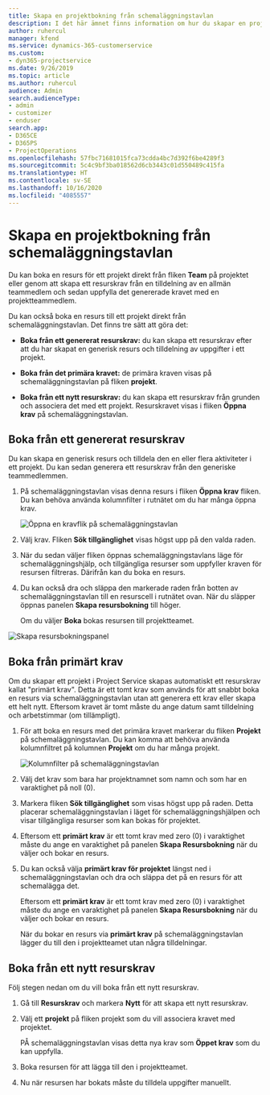 ```yaml
---
title: Skapa en projektbokning från schemaläggningstavlan
description: I det här ämnet finns information om hur du skapar en projektbokning från schemaläggningstavlan.
author: ruhercul
manager: kfend
ms.service: dynamics-365-customerservice
ms.custom:
- dyn365-projectservice
ms.date: 9/26/2019
ms.topic: article
ms.author: ruhercul
audience: Admin
search.audienceType:
- admin
- customizer
- enduser
search.app:
- D365CE
- D365PS
- ProjectOperations
ms.openlocfilehash: 57fbc71681015fca73cdda4bc7d392f6be4289f3
ms.sourcegitcommit: 5c4c9bf3ba018562d6cb3443c01d550489c415fa
ms.translationtype: HT
ms.contentlocale: sv-SE
ms.lasthandoff: 10/16/2020
ms.locfileid: "4085557"
---
```

# <a name="create-a-project-booking-from-the-schedule-board"></a>Skapa en projektbokning från schemaläggningstavlan

Du kan boka en resurs för ett projekt direkt från fliken **Team** på projektet eller genom att skapa ett resurskrav från en tilldelning av en allmän teammedlem och sedan uppfylla det genererade kravet med en projektteammedlem.

Du kan också boka en resurs till ett projekt direkt från schemaläggningstavlan. Det finns tre sätt att göra det:

- **Boka från ett genererat resurskrav:** du kan skapa ett resurskrav efter att du har skapat en generisk resurs och tilldelning av uppgifter i ett projekt.

- **Boka från det primära kravet:** de primära kraven visas på schemaläggningstavlan på fliken **projekt**. 

- **Boka från ett nytt resurskrav:** du kan skapa ett resurskrav från grunden och associera det med ett projekt. Resurskravet visas i fliken **Öppna krav** på schemaläggningstavlan.

## <a name="book-from-a-generated-resource-requirement"></a>Boka från ett genererat resurskrav

Du kan skapa en generisk resurs och tilldela den en eller flera aktiviteter i ett projekt. Du kan sedan generera ett resurskrav från den generiske teammedlemmen. 

1.  På schemaläggningstavlan visas denna resurs i fliken **Öppna krav** fliken. Du kan behöva använda kolumnfilter i rutnätet om du har många öppna krav. 

    ![Öppna en kravflik på schemaläggningstavlan](media/FAQ-Project-Booking-Schedule-Board-1.png "Skärmbild på tabell för bokningar och tilldelningar")

2. Välj krav. Fliken **Sök tillgänglighet** visas högst upp på den valda raden.
 
3. När du sedan väljer fliken öppnas schemaläggningstavlans läge för schemaläggningshjälp, och tillgängliga resurser som uppfyller kraven för resursen filtreras. Därifrån kan du boka en resurs.

4. Du kan också dra och släppa den markerade raden från botten av schemaläggningstavlan till en resurscell i rutnätet ovan. När du släpper öppnas panelen **Skapa resursbokning** till höger.

    Om du väljer **Boka** bokas resursen till projektteamet.

![Skapa resursbokningspanel](media/FAQ-Project-Booking-Schedule-Board-6.png "")
 

## <a name="book-from-the-primary-requirement"></a>Boka från primärt krav

Om du skapar ett projekt i Project Service skapas automatiskt ett resurskrav kallat "primärt krav". Detta är ett tomt krav som används för att snabbt boka en resurs via schemaläggningstavlan utan att generera ett krav eller skapa ett helt nytt. Eftersom kravet är tomt måste du ange datum samt tilldelning och arbetstimmar (om tillämpligt). 

1. För att boka en resurs med det primära kravet markerar du fliken **Projekt** på schemaläggningstavlan. Du kan komma att behöva använda kolumnfiltret på kolumnen **Projekt** om du har många projekt.

   ![Kolumnfilter på schemaläggningstavlan](media/FAQ-Project-Booking-Schedule-Board-2.png "Skärmbild på tabell för bokningar och tilldelningar")

2. Välj det krav som bara har projektnamnet som namn och som har en varaktighet på noll (0).

3. Markera fliken **Sök tillgänglighet** som visas högst upp på raden. Detta placerar schemaläggningstavlan i läget för schemaläggningshjälpen och visar tillgängliga resurser som kan bokas för projektet.

4. Eftersom ett **primärt krav** är ett tomt krav med zero (0) i varaktighet måste du ange en varaktighet på panelen **Skapa Resursbokning** när du väljer och bokar en resurs.

5. Du kan också välja **primärt krav för projektet** längst ned i schemaläggningstavlan och dra och släppa det på en resurs för att schemalägga det.
 
    Eftersom ett **primärt krav** är ett tomt krav med zero (0) i varaktighet måste du ange en varaktighet på panelen **Skapa Resursbokning** när du väljer och bokar en resurs.
 
    När du bokar en resurs via **primärt krav** på schemaläggningstavlan lägger du till den i projektteamet utan några tilldelningar.
 
## <a name="book-from-a-new-resource-requirement"></a>Boka från ett nytt resurskrav
Följ stegen nedan om du vill boka från ett nytt resurskrav. 

1. Gå till **Resurskrav** och markera **Nytt** för att skapa ett nytt resurskrav.

2. Välj ett **projekt** på fliken projekt som du vill associera kravet med projektet.
 
    PÅ schemaläggningstavlan visas detta nya krav som **Öppet krav** som du kan uppfylla.

3. Boka resursen för att lägga till den i projektteamet.

4. Nu när resursen har bokats måste du tilldela uppgifter manuellt.

